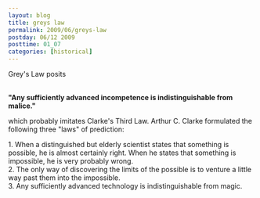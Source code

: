 ```yaml
---
layout: blog
title: greys law
permalink: 2009/06/greys-law
postday: 06/12 2009
posttime: 01_07
categories: [historical]
---
```


<p>Grey's Law posits </p>
<p><strong><br />
"Any sufficiently advanced incompetence is indistinguishable from malice."</strong></p>
<p>which probably imitates Clarke's Third Law. Arthur C. Clarke formulated the following three "laws" of prediction:</p>
<p>   1. When a distinguished but elderly scientist states that something is possible, he is almost certainly right. When he states that something is impossible, he is very probably wrong.<br />
   2. The only way of discovering the limits of the possible is to venture a little way past them into the impossible.<br />
   3. Any sufficiently advanced technology is indistinguishable from magic.</p>
